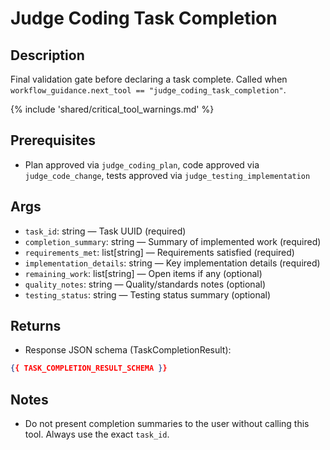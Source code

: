# Judge Coding Task Completion

## Description
Final validation gate before declaring a task complete. Called when `workflow_guidance.next_tool == "judge_coding_task_completion"`.

{% include 'shared/critical_tool_warnings.md' %}

## Prerequisites
- Plan approved via `judge_coding_plan`, code approved via `judge_code_change`, tests approved via `judge_testing_implementation`

## Args
- `task_id`: string — Task UUID (required)
- `completion_summary`: string — Summary of implemented work (required)
- `requirements_met`: list[string] — Requirements satisfied (required)
- `implementation_details`: string — Key implementation details (required)
- `remaining_work`: list[string] — Open items if any (optional)
- `quality_notes`: string — Quality/standards notes (optional)
- `testing_status`: string — Testing status summary (optional)

## Returns
- Response JSON schema (TaskCompletionResult):
```json
{{ TASK_COMPLETION_RESULT_SCHEMA }}
```

## Notes
- Do not present completion summaries to the user without calling this tool. Always use the exact `task_id`.
